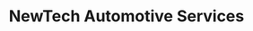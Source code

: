 ---
title: "NewTech Automotive Services"
url: /bay-city/newtech-automotive-services/
shop: car repair
---